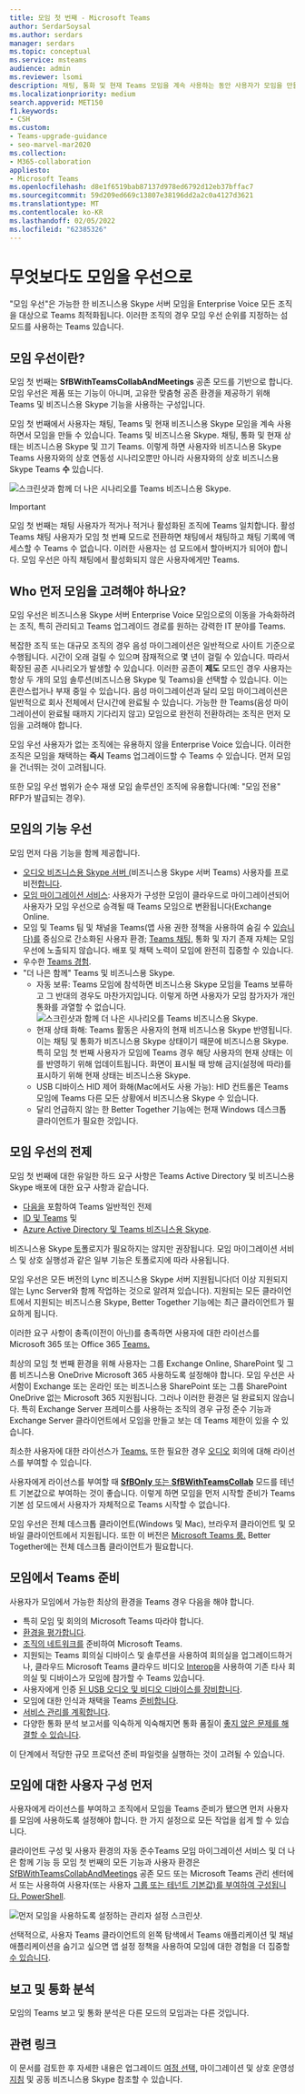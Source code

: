 ```yaml
---
title: 모임 첫 번째 - Microsoft Teams
author: SerdarSoysal
ms.author: serdars
manager: serdars
ms.topic: conceptual
ms.service: msteams
audience: admin
ms.reviewer: lsomi
description: 채팅, 통화 및 현재 Teams 모임을 계속 사용하는 동안 사용자가 모임을 만들 수 비즈니스용 Skype 먼저 자세히 알아보습니다.
ms.localizationpriority: medium
search.appverid: MET150
f1.keywords:
- CSH
ms.custom:
- Teams-upgrade-guidance
- seo-marvel-mar2020
ms.collection:
- M365-collaboration
appliesto:
- Microsoft Teams
ms.openlocfilehash: d8e1f6519bab87137d978ed6792d12eb37bffac7
ms.sourcegitcommit: 59d209ed669c13807e38196dd2a2c0a4127d3621
ms.translationtype: MT
ms.contentlocale: ko-KR
ms.lasthandoff: 02/05/2022
ms.locfileid: "62385326"
---
```

# <a name="meetings-first"></a>무엇보다도 모임을 우선으로

"모임 우선"은 가능한 한 비즈니스용 Skype 서버 모임을 Enterprise Voice 모든 조직을 대상으로 Teams 최적화됩니다. 이러한 조직의 경우 모임 우선 순위를 지정하는 섬 모드를 사용하는  Teams 있습니다.

## <a name="what-is-meetings-first"></a>모임 우선이란?

모임 첫 번째는 **SfBWithTeamsCollabAndMeetings** 공존 모드를 기반으로 합니다. 모임 우선은 제품 또는 기능이 아니며, 고유한 맞춤형 공존 환경을 제공하기 위해 Teams 및 비즈니스용 Skype 기능을 사용하는 구성입니다.

모임 첫 번째에서 사용자는 채팅, Teams 및 현재 비즈니스용 Skype 모임을 계속 사용하면서 모임을 만들 수 있습니다. Teams 및 비즈니스용 Skype. 채팅, 통화 및 현재 상태는 비즈니스용 Skype 및 끄기 Teams. 이렇게 하면 사용자와 비즈니스용 Skype Teams 사용자와의 상호 연동성 시나리오뿐만 아니라 사용자와의 상호 비즈니스용 Skype Teams **수** 있습니다.

![스크린샷과 함께 더 나은 시나리오를 Teams 비즈니스용 Skype.](media/meetings-first-meeting-in-meeting.png)

> [!Important]
> 모임 첫 번째는 채팅 사용자가 적거나 적거나 활성화된 조직에 Teams 일치합니다. 활성 Teams 채팅 사용자가 모임 첫 번째 모드로 전환하면 채팅에서 채팅하고 채팅 기록에 액세스할 수 Teams 수 없습니다. 이러한 사용자는 섬 모드에서 할아버지가  되어야 합니다. 모임 우선은 아직 채팅에서 활성화되지 않은 사용자에게만 Teams.

## <a name="who-should-consider-meetings-first"></a>Who 먼저 모임을 고려해야 하나요?

모임 우선은 비즈니스용 Skype 서버 Enterprise Voice 모임으로의 이동을 가속화하려는 조직, 특히 관리되고 Teams 업그레이드 경로를 원하는 강력한 IT 분야를 Teams.

복잡한 조직 또는 대규모 조직의 경우 음성 마이그레이션은 일반적으로 사이트 기준으로 수행됩니다. 시간이 오래 걸릴 수 있으며 잠재적으로 몇 년이 걸릴 수 있습니다. 따라서 확장된 공존 시나리오가 발생할 수 있습니다. 이러한 공존이 **제도** 모드인 경우 사용자는 항상 두 개의 모임 솔루션(비즈니스용 Skype 및 Teams)을 선택할 수 있습니다. 이는 혼란스럽거나 부재 중일 수 있습니다. 음성 마이그레이션과 달리 모임 마이그레이션은 일반적으로 회사 전체에서 단시간에 완료될 수 있습니다. 가능한 한 Teams(음성 마이그레이션이 완료될 때까지 기다리지 않고) 모임으로 완전히 전환하려는 조직은 먼저 모임을 고려해야 합니다.

모임 우선 사용자가 없는 조직에는 유용하지 않을 Enterprise Voice 있습니다. 이러한 조직은 모임을 채택하는 **즉시** Teams 업그레이드할 수 Teams 수 있습니다. 먼저 모임을 건너뛰는 것이 고려됩니다.

또한 모임 우선 범위가 순수 재생 모임 솔루션인 조직에 유용합니다(예: "모임 전용" RFP가 발급되는 경우).

## <a name="capabilities-in-meetings-first"></a>모임의 기능 우선

모임 먼저 다음 기능을 함께 제공합니다.

- [오디오 비즈니스용 Skype 서버 (](./tutorial-audio-conferencing.yml?tutorial-step=3)비즈니스용 Skype 서버 Teams) 사용자를 프로비전[합니다](tutorial-audio-conferencing.yml).
- [모임 마이그레이션 서비스](/skypeforbusiness/audio-conferencing-in-office-365/setting-up-the-meeting-migration-service-mms): 사용자가 구성한 모임이 클라우드로 마이그레이션되어 사용자가 모임 우선으로 승격될 때 Teams 모임으로 변환됩니다(Exchange Online.
- 모임 및 Teams 팀 및 채널을 Teams(앱 사용 권한 정책을 사용하여 숨길 수 [있습니다)를](teams-app-permission-policies.md) 중심으로 간소화된 사용자 환경; [Teams 채팅,](teams-client-experience-and-conformance-to-coexistence-modes.md) 통화 및 자기 존재 자체는 모임 우선에 노출되지 않습니다. 배포 및 채택 노력이 모임에 완전히 집중할 수 있습니다.
- 우수한 [Teams 경험](tutorial-meetings-in-teams.yml).
- "더 나은 함께" Teams 및 비즈니스용 Skype. 
  - 자동 보류: Teams 모임에 참석하면 비즈니스용 Skype 모임을 Teams 보류하고 그 반대의 경우도 마찬가지입니다. 이렇게 하면 사용자가 모임 참가자가 개인 통화를 과열할 수 없습니다.
    ![스크린샷과 함께 더 나은 시나리오를 Teams 비즈니스용 Skype.](media/meetings-first-better-together-hold.png)
  - 현재 상태 화해: Teams 활동은 사용자의 현재 비즈니스용 Skype 반영됩니다. 이는 채팅 및 통화가 비즈니스용 Skype 상태이기 때문에 비즈니스용 Skype. 특히 모임 첫 번째 사용자가 모임에 Teams 경우 해당 사용자의 현재 상태는 이를 반영하기 위해 업데이트됩니다. 화면이 표시될 때 방해 금지(설정에 따라)를 표시하기 위해 현재 상태는 비즈니스용 Skype.
  - USB 디바이스 HID 제어 화해(Mac에서도 사용 가능): HID 컨트롤은 Teams 모임에 Teams 다른 모든 상황에서 비즈니스용 Skype 수 있습니다.
  - 달리 언급하지 않는 한 Better Together 기능에는 현재 Windows 데스크톱 클라이언트가 필요한 것입니다.

## <a name="prerequisites-for-meetings-first"></a>모임 우선의 전제

모임 첫 번째에 대한 유일한 하드 요구 사항은 Teams Active Directory 및 비즈니스용 Skype 배포에 대한 요구 사항과 같습니다.

- [다음을](upgrade-plan-journey-prerequisites.md) 포함하여 Teams 일반적인 전제
- [ID 및 Teams](identify-models-authentication.md) 및
- [Azure Active Directory 및 Teams 비즈니스용 Skype](/skypeforbusiness/hybrid/configure-azure-ad-connect).

비즈니스용 Skype [토](/skypeforbusiness/hybrid/configure-federation-with-skype-for-business-online)폴로지가 필요하지는 않지만 권장됩니다. 모임 마이그레이션 서비스 및 상호 실행성과 같은 일부 기능은 토폴로지에 따라 사용됩니다.

모임 우선은 모든 버전의 Lync 비즈니스용 Skype 서버 지원됩니다(더 이상 지원되지 않는 Lync Server와 함께 작업하는 것으로 알려져 있습니다). 지원되는 모든 클라이언트에서 지원되는 비즈니스용 Skype, Better Together 기능에는 최근 클라이언트가 필요하게 됩니다.

이러한 요구 사항이 충족(이전이 아닌)를 충족하면 사용자에 대한 라이선스를 Microsoft 365 또는 Office 365 [Teams.](/office365/enterprise/assign-licenses-to-user-accounts)

최상의 모임 첫 번째 환경을 위해 사용자는 그룹 Exchange Online, SharePoint 및 그룹 [](exchange-teams-interact.md)비즈니스용 OneDrive Microsoft 365 사용하도록 설정해야 [](sharepoint-onedrive-interact.md)합니다. 모임 우선은 사서함이 Exchange 또는 온라인 또는 비즈니스용 SharePoint 또는 그룹 SharePoint OneDrive 없는 Microsoft 365 지원됩니다. 그러나 이러한 환경은 덜 완료되지 않습니다. 특히 Exchange Server 프레미스를 사용하는 조직의 경우 규정 준수 기능과 Exchange Server 클라이언트에서 모임을 만들고 보는 데 Teams 제한이 있을 수 있습니다.

최소한 사용자에 대한 라이선스가 [Teams.](/microsoft-365/admin/manage/assign-licenses-to-users) 또한 필요한 경우 [오디오](set-up-audio-conferencing-in-teams.md) 회의에 대해 라이선스를 부여할 수 있습니다.

사용자에게 라이선스를 부여할 때 [**SfBOnly** 또는 **SfBWithTeamsCollab**](/powershell/module/skype/grant-csteamsupgradepolicy?view=skype-ps) 모드를 테넌트 기본값으로 부여하는 것이 좋습니다. 이렇게 하면 모임을 먼저 시작할 준비가 Teams 기본 섬 모드에서 사용자가 자체적으로 Teams 시작할 수 없습니다.

모임 우선은 전체 데스크톱 클라이언트(Windows 및 Mac), 브라우저 클라이언트 및 모바일 클라이언트에서 지원됩니다. 또한 이 버전은 [Microsoft Teams 룸.](/microsoftteams/room-systems/) Better Together에는 전체 데스크톱 클라이언트가 필요합니다.

## <a name="prepare-for-teams-meetings-in-meetings-first"></a>모임에서 Teams 준비

사용자가 모임에서 가능한 최상의 환경을 Teams 경우 다음을 해야 합니다.

- 특히 모임 및 회의[](deploy-meetings-microsoft-teams-landing-page.md)의 Microsoft Teams 따라야 합니다.
- [환경을 평가합니다](3-envision-evaluate-my-environment.md).
- [조직의 네트워크를](prepare-network.md) 준비하여 Microsoft Teams.
- 지원되는 Teams 회의실 디바이스 및 솔루션을 사용하여 회의실을 [](/skypeforbusiness/certification/devices-meeting-rooms?bc=%2fmicrosoftteams%2fbreadcrumb%2ftoc.json&toc=%2fMicrosoftTeams%2ftoc.json)업그레이드하거나, 클라우드 Microsoft Teams 클라우드 비디오 [Interop](cloud-video-interop.md)을 사용하여 기존 타사 회의실 및 디바이스가 모임에 참가할 수 Teams 있습니다.
- 사용자에게 인증 [된 USB 오디오 및 비디오 디바이스를 장비합니다](/skypeforbusiness/certification/devices-usb-devices?bc=%2fmicrosoftteams%2fbreadcrumb%2ftoc.json&toc=%2fMicrosoftTeams%2ftoc.json).
- 모임에 대한 인식과 채택을 Teams [준비합니다](adopt-microsoft-teams-landing-page.md).
- [서비스 관리를 계획합니다](4-envision-plan-my-service-management.md).
- 다양한 통화 분석 보고서를 익숙하게 익숙해지면 통화 품질이 [좋지 않은 문제를 해결할 수 있습니다](use-call-analytics-to-troubleshoot-poor-call-quality.md).

이 단계에서 적당한 규모 프로덕션 준비 파일럿을 실행하는 것이 고려될 수 있습니다.

## <a name="configure-users-for-meetings-first"></a>모임에 대한 사용자 구성 먼저

사용자에게 라이선스를 부여하고 조직에서 모임을 Teams 준비가 됐으면 먼저 사용자를 모임에 사용하도록 설정해야 합니다. 한 가지 설정으로 모든 작업을 쉽게 할 수 있습니다.

클라이언트 구성 및 사용자 환경의 자동 준수Teams 모임 마이그레이션 서비스 및 더 나은 함께 기능 등 모임 첫 [](teams-client-experience-and-conformance-to-coexistence-modes.md) 번째의 모든 기능과 사용자 환경은 [SfBWithTeamsCollabAndMeetings](setting-your-coexistence-and-upgrade-settings.md) 공존 모드 또는 Microsoft Teams 관리 센터에서 또는 사용하여 사용자(또는 사용자 [그룹 또는 테넌트 기본값)를 부여](manage-teams-in-modern-portal.md)[하여 구성됩니다. PowerShell](/powershell/module/skype/grant-csteamsupgradepolicy?view=skype-ps).

![먼저 모임을 사용하도록 설정하는 관리자 설정 스크린샷.](media/teams-meeting-admin-settings.png)

선택적으로, 사용자 Teams 클라이언트의 왼쪽 탐색에서 Teams 애플리케이션 및 채널 애플리케이션을 숨기고 싶으면 앱 설정 정책을 사용하여 모임에 대한 경험을 더 집중할 [수 있습니다](teams-app-setup-policies.md).

## <a name="reporting-and-call-analytics"></a>보고 및 통화 분석

모임의 Teams 보고 및 통화 분석은 다른 모드의 모임과는 다른 것입니다.

## <a name="related-links"></a>관련 링크

이 문서를 검토한 후 자세한 내용은 업그레이드 [여정 선택,](upgrade-and-coexistence-of-skypeforbusiness-and-teams.md) 마이그레이션 및 상호 운영성 [](migration-interop-guidance-for-teams-with-skype.md)[지침](coexistence-chat-calls-presence.md) 및 공동 비즈니스용 Skype 참조할 수 있습니다.
